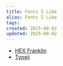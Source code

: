 ```yaml
---
title: Fonts I Like
alias: Fonts I Like
tags:
created: 2025-08-02
updated: 2025-08-02
---
```


- [HEX Franklin](https://www.futurefonts.com/hex/hex-franklin)
- [Typeji](https://www.futurefonts.com/typeji)